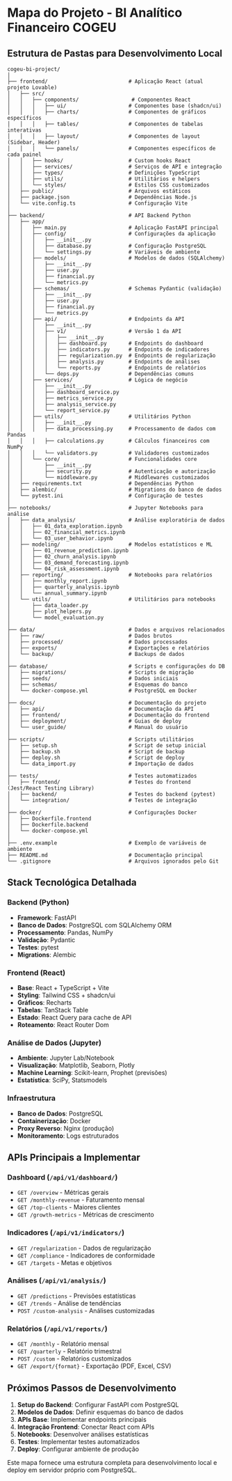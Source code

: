 
# Mapa do Projeto - BI Analítico Financeiro COGEU

## Estrutura de Pastas para Desenvolvimento Local

```
cogeu-bi-project/
│
├── frontend/                          # Aplicação React (atual projeto Lovable)
│   ├── src/
│   │   ├── components/                 # Componentes React
│   │   │   ├── ui/                    # Componentes base (shadcn/ui)
│   │   │   ├── charts/                # Componentes de gráficos específicos
│   │   │   ├── tables/                # Componentes de tabelas interativas
│   │   │   ├── layout/                # Componentes de layout (Sidebar, Header)
│   │   │   └── panels/                # Componentes específicos de cada painel
│   │   ├── hooks/                     # Custom hooks React
│   │   ├── services/                  # Serviços de API e integração
│   │   ├── types/                     # Definições TypeScript
│   │   ├── utils/                     # Utilitários e helpers
│   │   └── styles/                    # Estilos CSS customizados
│   ├── public/                        # Arquivos estáticos
│   ├── package.json                   # Dependências Node.js
│   └── vite.config.ts                 # Configuração Vite
│
├── backend/                           # API Backend Python
│   ├── app/
│   │   ├── main.py                    # Aplicação FastAPI principal
│   │   ├── config/                    # Configurações da aplicação
│   │   │   ├── __init__.py
│   │   │   ├── database.py            # Configuração PostgreSQL
│   │   │   └── settings.py            # Variáveis de ambiente
│   │   ├── models/                    # Modelos de dados (SQLAlchemy)
│   │   │   ├── __init__.py
│   │   │   ├── user.py
│   │   │   ├── financial.py
│   │   │   └── metrics.py
│   │   ├── schemas/                   # Schemas Pydantic (validação)
│   │   │   ├── __init__.py
│   │   │   ├── user.py
│   │   │   ├── financial.py
│   │   │   └── metrics.py
│   │   ├── api/                       # Endpoints da API
│   │   │   ├── __init__.py
│   │   │   ├── v1/                    # Versão 1 da API
│   │   │   │   ├── __init__.py
│   │   │   │   ├── dashboard.py       # Endpoints do dashboard
│   │   │   │   ├── indicators.py      # Endpoints de indicadores
│   │   │   │   ├── regularization.py  # Endpoints de regularização
│   │   │   │   ├── analysis.py        # Endpoints de análises
│   │   │   │   └── reports.py         # Endpoints de relatórios
│   │   │   └── deps.py                # Dependências comuns
│   │   ├── services/                  # Lógica de negócio
│   │   │   ├── __init__.py
│   │   │   ├── dashboard_service.py
│   │   │   ├── metrics_service.py
│   │   │   ├── analysis_service.py
│   │   │   └── report_service.py
│   │   ├── utils/                     # Utilitários Python
│   │   │   ├── __init__.py
│   │   │   ├── data_processing.py     # Processamento de dados com Pandas
│   │   │   ├── calculations.py        # Cálculos financeiros com NumPy
│   │   │   └── validators.py          # Validadores customizados
│   │   └── core/                      # Funcionalidades core
│   │       ├── __init__.py
│   │       ├── security.py            # Autenticação e autorização
│   │       └── middleware.py          # Middlewares customizados
│   ├── requirements.txt               # Dependências Python
│   ├── alembic/                       # Migrations do banco de dados
│   └── pytest.ini                     # Configuração de testes
│
├── notebooks/                         # Jupyter Notebooks para análise
│   ├── data_analysis/                 # Análise exploratória de dados
│   │   ├── 01_data_exploration.ipynb
│   │   ├── 02_financial_metrics.ipynb
│   │   └── 03_user_behavior.ipynb
│   ├── modeling/                      # Modelos estatísticos e ML
│   │   ├── 01_revenue_prediction.ipynb
│   │   ├── 02_churn_analysis.ipynb
│   │   ├── 03_demand_forecasting.ipynb
│   │   └── 04_risk_assessment.ipynb
│   ├── reporting/                     # Notebooks para relatórios
│   │   ├── monthly_report.ipynb
│   │   ├── quarterly_analysis.ipynb
│   │   └── annual_summary.ipynb
│   └── utils/                         # Utilitários para notebooks
│       ├── data_loader.py
│       ├── plot_helpers.py
│       └── model_evaluation.py
│
├── data/                              # Dados e arquivos relacionados
│   ├── raw/                           # Dados brutos
│   ├── processed/                     # Dados processados
│   ├── exports/                       # Exportações e relatórios
│   └── backup/                        # Backups de dados
│
├── database/                          # Scripts e configurações do DB
│   ├── migrations/                    # Scripts de migração
│   ├── seeds/                         # Dados iniciais
│   ├── schemas/                       # Esquemas do banco
│   └── docker-compose.yml             # PostgreSQL em Docker
│
├── docs/                              # Documentação do projeto
│   ├── api/                           # Documentação da API
│   ├── frontend/                      # Documentação do frontend
│   ├── deployment/                    # Guias de deploy
│   └── user_guide/                    # Manual do usuário
│
├── scripts/                           # Scripts utilitários
│   ├── setup.sh                       # Script de setup inicial
│   ├── backup.sh                      # Script de backup
│   ├── deploy.sh                      # Script de deploy
│   └── data_import.py                 # Importação de dados
│
├── tests/                             # Testes automatizados
│   ├── frontend/                      # Testes do frontend (Jest/React Testing Library)
│   ├── backend/                       # Testes do backend (pytest)
│   └── integration/                   # Testes de integração
│
├── docker/                            # Configurações Docker
│   ├── Dockerfile.frontend
│   ├── Dockerfile.backend
│   └── docker-compose.yml
│
├── .env.example                       # Exemplo de variáveis de ambiente
├── README.md                          # Documentação principal
└── .gitignore                         # Arquivos ignorados pelo Git
```

## Stack Tecnológica Detalhada

### Backend (Python)
- **Framework**: FastAPI
- **Banco de Dados**: PostgreSQL com SQLAlchemy ORM
- **Processamento**: Pandas, NumPy
- **Validação**: Pydantic
- **Testes**: pytest
- **Migrations**: Alembic

### Frontend (React)
- **Base**: React + TypeScript + Vite
- **Styling**: Tailwind CSS + shadcn/ui
- **Gráficos**: Recharts
- **Tabelas**: TanStack Table
- **Estado**: React Query para cache de API
- **Roteamento**: React Router Dom

### Análise de Dados (Jupyter)
- **Ambiente**: Jupyter Lab/Notebook
- **Visualização**: Matplotlib, Seaborn, Plotly
- **Machine Learning**: Scikit-learn, Prophet (previsões)
- **Estatística**: SciPy, Statsmodels

### Infraestrutura
- **Banco de Dados**: PostgreSQL
- **Containerização**: Docker
- **Proxy Reverso**: Nginx (produção)
- **Monitoramento**: Logs estruturados

## APIs Principais a Implementar

### Dashboard (`/api/v1/dashboard/`)
- `GET /overview` - Métricas gerais
- `GET /monthly-revenue` - Faturamento mensal
- `GET /top-clients` - Maiores clientes
- `GET /growth-metrics` - Métricas de crescimento

### Indicadores (`/api/v1/indicators/`)
- `GET /regularization` - Dados de regularização
- `GET /compliance` - Indicadores de conformidade
- `GET /targets` - Metas e objetivos

### Análises (`/api/v1/analysis/`)
- `GET /predictions` - Previsões estatísticas
- `GET /trends` - Análise de tendências
- `POST /custom-analysis` - Análises customizadas

### Relatórios (`/api/v1/reports/`)
- `GET /monthly` - Relatório mensal
- `GET /quarterly` - Relatório trimestral
- `POST /custom` - Relatórios customizados
- `GET /export/{format}` - Exportação (PDF, Excel, CSV)

## Próximos Passos de Desenvolvimento

1. **Setup do Backend**: Configurar FastAPI com PostgreSQL
2. **Modelos de Dados**: Definir esquemas do banco de dados
3. **APIs Base**: Implementar endpoints principais
4. **Integração Frontend**: Conectar React com APIs
5. **Notebooks**: Desenvolver análises estatísticas
6. **Testes**: Implementar testes automatizados
7. **Deploy**: Configurar ambiente de produção

Este mapa fornece uma estrutura completa para desenvolvimento local e deploy em servidor próprio com PostgreSQL.
```
